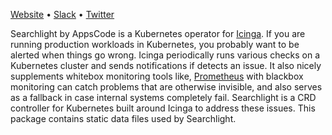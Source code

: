 [Website](https://appscode.com) • [Slack](https://appscode.slack.com) • [Twitter](https://twitter.com/AppsCodeHQ)

Searchlight by AppsCode is a Kubernetes operator for [Icinga](https://www.icinga.com/). If you are running production workloads in Kubernetes, you probably want to be alerted when things go wrong. Icinga periodically runs various checks on a Kubernetes cluster and sends notifications if detects an issue. It also nicely supplements whitebox monitoring tools like, [Prometheus](https://prometheus.io/) with blackbox monitoring can catch problems that are otherwise invisible, and also serves as a fallback in case internal systems completely fail. Searchlight is a CRD controller for Kubernetes built around Icinga to address these issues. This package contains static data files used by Searchlight.
